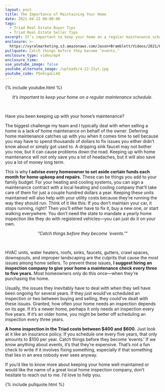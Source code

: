 ```yaml
---
layout: post
title: The Importance of Maintaining Your Home
date: 2021-04-22 00:00:00
tags:
  - Triad Real Estate Buyer Tips
  - Triad Real Estate Seller Tips
excerpt: It’s important to keep your home on a regular maintenance schedule.
enclosure: >-
  https://vyralmarketing.s3.amazonaws.com/Jason+Bramblett/Videos/2021/Home+Maintenance+-+Jason+Bramblett+Real+Estate.mp4
pullquote: Catch things before they become ‘events.’
enclosure_type: video/mp4
enclosure_time:
use_youtube_image: false
youtube_alternate_image: /uploads/4-22-21yt.jpg
youtube_code: PQx6cgaLLkQ
---
```

{% include youtube.html %}

<center><em>It&rsquo;s important to keep your home on a regular maintenance schedule.</em></center>

&nbsp;

Have you been keeping up with your home’s maintenance?&nbsp;

The biggest challenge my team and I typically deal with when selling a home is a lack of home maintenance on behalf of the owner. Deferring home maintenance catches up with you when it comes time to sell because you may have to spend thousands of dollars to fix issues you either didn’t know about or simply got used to. A dripping sink faucet may not bother you now, but it can cause problems down the road. Keeping up with home maintenance will not only save you a lot of headaches, but it will also save you a lot of money long term.&nbsp;

This is why **I advise every homeowner to set aside certain funds each month for home upkeep and repairs.** These can be things you add to your family budget. For your heating and cooling systems, you can sign a maintenance contract with a local heating and cooling company that’ll take care of them for just a couple hundred dollars a year. Keeping these units maintained will also help with your utility costs because they’re running the way they should run. Think of it like this: If you don’t maintain your car, it stops running, right? Then you’ll either have to fix it, buy a new one, or start walking everywhere. You don’t need the state to mandate a yearly home inspection like they do with registered vehicles—you can just do it on your own.&nbsp;

<center><em>"Catch things before they become &lsquo;events.&rsquo;"</em></center>

&nbsp;

HVAC units, water heaters, roofs, sinks, faucets, gutters, crawl spaces, downspouts, and improper landscaping are the culprits that cause the most issues among home sellers. To prevent these issues, **I suggest hiring an inspection company to give your home a maintenance check every three to five years.** Most homeowners only do this once—when they're purchasing the home.&nbsp;

Usually, the issues they inevitably have to deal with when they sell have been ongoing for several years. If they just would’ve scheduled an inspection or two between buying and selling, they could’ve dealt with these issues. Granted, how often your home needs an inspection depends on its age. If it’s a newer home, perhaps it only needs an inspection every five years. If it’s an older home, you might be better off scheduling an inspection every three years.&nbsp;

**A home inspection in the Triad costs between $400 and $600.** Just look at it like an insurance policy. If you schedule one every five years, that only amounts to $100 per year. Catch things before they become ‘events.’ If we know anything about events, it’s that they’re expensive. That’s not a fun check to write if it involves fixing something, especially if that something that lies in an area nobody ever sees anyway.&nbsp;

If you’d like to know more about keeping your home well-maintained or would like the name of a great local home inspection company, don’t hesitate to reach out to me. I’d love to help you.&nbsp;

{% include pullquote.html %}
